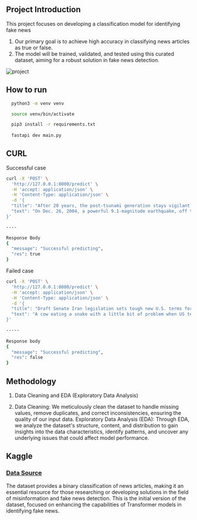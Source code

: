 ## Project Introduction
This project focuses on developing a classification model for identifying fake news

1. Our primary goal is to achieve high accuracy in classifying news articles as true or false.
2. The model will be trained, validated, and tested using this curated dataset, aiming for a robust solution in fake news detection.

![project](./docs/predict.gif)

## How to run

```bash
  python3 -m venv venv

  source venv/bin/activate

  pip3 install -r requirements.txt
  
  fastapi dev main.py
```

## CURL

Successful case
``` bash
curl -X 'POST' \
  'http://127.0.0.1:8000/predict' \
  -H 'accept: application/json' \
  -H 'Content-Type: application/json' \
  -d '{
  "title": "After 20 years, the post-tsunami generation stays vigilant for future disasters",
  "text": "On Dec. 26, 2004, a powerful 9.1-magnitude earthquake, off the coast of the Indonesian island of Sumatra, triggered a tsunami that killed around 230,000 people across a dozen countries, reaching as far as East Africa. Some 160,000 of those were in Aceh, at the northwestern tip of Indonesia."
}'

----

Response Body
{
  "message": "Successful predicting",
  "res": true
}
```


Failed case
```bash
curl -X 'POST' \
  'http://127.0.0.1:8000/predict' \
  -H 'accept: application/json' \
  -H 'Content-Type: application/json' \
  -d '{
  "title": "Draft Senate Iran legislation sets tough new U.S. terms for deal",
  "text": "A cow eating a snake with a little bit of problem when US terms is not good"
}'

-----
	
Response body
{
  "message": "Successful predicting",
  "res": false
}
```



## Methodology

1. Data Cleaning and EDA (Exploratory Data Analysis)

2. Data Cleaning: We meticulously clean the dataset to handle missing values, remove duplicates, and correct inconsistencies, ensuring the quality of our input data.
Exploratory Data Analysis (EDA): Through EDA, we analyze the dataset's structure, content, and distribution to gain insights into the data characteristics, identify patterns, and uncover any underlying issues that could affect model performance.


## Kaggle

### [Data Source](https://www.kaggle.com/datasets/aadyasingh55/fake-news-classification)

The dataset provides a binary classification of news articles, making it an essential resource for those researching or developing solutions in the field of misinformation and fake news detection. This is the initial version of the dataset, focused on enhancing the capabilities of Transformer models in identifying fake news.
